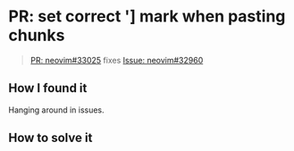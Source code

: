 # PR: set correct '] mark when pasting chunks

> [PR: neovim#33025](https://github.com/neovim/neovim/pull/33025) fixes [Issue: neovim#32960](https://github.com/neovim/neovim/issues/32960)

## How I found it

Hanging around in issues.

## How to solve it


